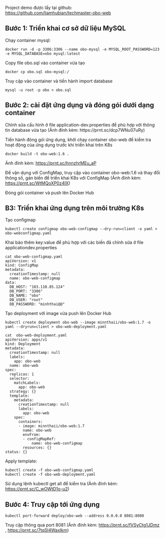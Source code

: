 Project demo được lấy tại github: https://github.com/liamhubian/techmaster-obo-web

<h2> Bước 1: Triển khai cơ sở dữ liệu MySQL </h2>
Chạy container mysql:

```
docker run -d -p 3306:3306 --name obo-mysql -e MYSQL_ROOT_PASSWORD=123 -e MYSQL_DATABASE=obo mysql:latest
```

Copy file obo.sql vào container vừa tạo
```
docker cp obo.sql obo-mysql:/
```
Truy cập vào container và tiến hành import database
```
mysql -u root -p obo < obo.sql
```

<h2> Bước 2: cài đặt ứng dụng và đóng gói dưới dạng container </h2>
Chỉnh sửa cấu hình ở file application-dev.properties để phù hợp với thông tin database vừa tạo (Ảnh đính kèm: https://prnt.sc/dcp7WNu07uRy)

Tiến hành đóng gói ứng dụng, khởi chạy container obo-web để kiểm tra hoạt động của ứng dụng trước khi triển khai trên K8s
```
docker build -t obo-web:1.6 .
```
Ảnh đính kèm: https://prnt.sc/hnnzhrMEu_aP

Để vận dụng với ConfigMap, truy cập vào container obo-web:1.6 và thay đổi thông số, gán biến để triển khai K8s với ConfigMap (Ảnh đính kèm: https://prnt.sc/WtMQoXP0z4IX)

Đóng gói container và push lên Docker Hub

<h2> B3: Triển khai ứng dụng trên môi trường K8s </h2>
Tạo configmap

```
kubectl create configmap obo-web-configmap --dry-run=client -o yaml > obo-webconfigmap.yaml
```
Khai báo thêm key:value để phù hợp với các biến đã chỉnh sửa ở file applicationdev.properties

```
cat obo-web-configmap.yaml
apiVersion: v1
kind: ConfigMap
metadata:
  creationTimestamp: null
  name: obo-web-configmap
data:
  DB_HOST: "103.110.85.124"
  DB_PORT: "3306"
  DB_NAME: "obo"
  DB_USER: "root"
  DB_PASSWORD: "minhthai@@"
```

Tạo deployment với image vừa push lên Docker Hub

```
kubectl create deployment obo-web --image minnthaii/obo-web:1.7 -o yaml --dryrun=client > obo-web-deployment.yaml
```


```
cat  obo-web-deployment.yaml
apiVersion: apps/v1
kind: Deployment
metadata:
  creationTimestamp: null
  labels:
    app: obo-web
  name: obo-web
spec:
  replicas: 1
  selector:
    matchLabels:
      app: obo-web
  strategy: {}
  template:
    metadata:
      creationTimestamp: null
      labels:
        app: obo-web
    spec:
      containers:
      - image: minnthaii/obo-web:1.7
        name: obo-web
        envFrom:
        - configMapRef:
            name: obo-web-configmap
        resources: {}
status: {}
```

Apply template:

```
kubectl create -f obo-web-configmap.yaml
kubectl create -f obo-web-deployment.yaml
```

Sử dụng lệnh kubectl get all để kiểm tra (Ảnh đính kèm: https://prnt.sc/C_wOWtD1o-u2)

<h2> Bước 4: Truy cập tới ứng dụng </h2>

```
kubectl port-forward deploy/obo-web --address 0.0.0.0 8081:8080
```

Truy cập thông qua port 8081 (Ảnh đính kèm: https://prnt.sc/fVSyCtg1JDmz , https://prnt.sc/7tqSl4WaxIkm)
